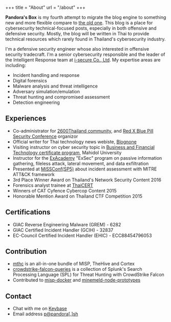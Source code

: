 +++
title = "About"
url = "/about"
+++

**Pandora's Box** is my fourth attempt to migrate the blog engine to something new and more flexible compare to [the old one](https://pe3zx.blogspot.com). This blog is a place for cybersecurity technical-focused posts, especially in both offensive and defensive security. Mostly, the blog will be written in Thai to provide technical resources which rarely found in Thailand's cybersecurity industry.

I'm a defensive security engineer whose also interested in offensive security tradecraft. I'm a senior cybersecurity responsible and the leader of the Intelligent Response team at [i-secure Co., Ltd](https://www.i-secure.co.th). My expertise areas are including:

- Incident handling and response
- Digital forensics
- Malware analysis and threat intelligence
- Adversary simulation/emulation
- Threat hunting and compromised assessment
- Detection engineering

## Experiences

- Co-administrator for [2600Thailand community](https://web.facebook.com/groups/2600Thailand/), and [Red X Blue Pill Security Conference](https://www.eventpop.me/e/5673-redxbluepill2019/) organizor
- Official writer for Thai technology news webiste, [Blognone](https://www.blognone.com/blog/pe3z)
- Visiting instructor on cyber security topic in [Business and Financial Technology certificate program](https://www.ict.mahidol.ac.th/newgraduatecourse/fintech/course-information.html), Mahidol University
- Instructor for the [ExAcademy](https://exacademy.net/) "ExSec" program on passive information gathering, fileless attack, lateral movement, and data exfiltration
- Presented at [MiSSConf(SP5)](https://docs.google.com/presentation/d/1HJj7svm206DsovI2n-ESaLcCh46MFg_9c1Hx0wq8UrU/) about incident assessment with MITRE ATT&CK framework
- 3rd Place Winner Award on Thailand's Network Security Content 2016
- Forensics analyst trainee at [ThaiCERT](https://www.thaicert.or.th/)
- Winners of CAT Cyfence Cybercop Content 2015
- Honorable Mention Award on Thailand CTF Competition 2015

## Certifications

- GIAC Reverse Engineering Malware (GREM) - 6282
- GIAC Certified Incident Handler (GCIH) - 32837
- EC-Council Certified Incident Handler (EHIC) - ECC88454796053

## Contribution

- [mthc](https://github.com/pe3zx/mthc) is an all-in-one bundle of MISP, TheHive and Cortex
- [crowdstrike-falcon-queries](https://github.com/pe3zx/crowdstrike-falcon-queries) is a collection of Splunk's Search Processing Language (SPL) for Threat Hunting with CrowdStrike Falcon
- Contributed to [misp-docker](https://github.com/MISP/misp-docker) and [minemeld-node-prototypes](https://github.com/PaloAltoNetworks/minemeld-node-prototypes)

## Contact

- Chat with me on [Keybase](https://keybase.io/pe3z)
- Email address [p@pandora[.]sh](mailto:p@pandora.sh)
